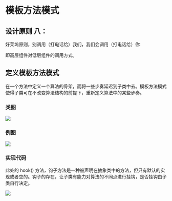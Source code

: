 # 模板方法模式

## 设计原则 八：
好莱坞原则，别调用（打电话给）我们，我们会调用（打电话给）你

即高层组件对低层组件的调用方式。

## 定义模板方法模式
在一个方法中定义一个算法的骨架，而将一些步奏延迟到子类中去。模板方法模式使得子类可在不改变算法结构的前提下，重新定义算法中的某些步奏。

### 类图
![](http://oov0wb0gl.bkt.clouddn.com/2017-06-06-14965920339459.jpg?imageMogr2/thumbnail/!50p/blur/1x0/quality/75|imageslim)


### 例图
![](http://oov0wb0gl.bkt.clouddn.com/2017-06-06-14965919685451.jpg?imageMogr2/thumbnail/!50p/blur/1x0/quality/75|imageslim)

### 实现代码
此处的 hook() 方法，钩子方法是一种被声明在抽象类中的方法，但只有默认的实现或者空的。钩子的存在，让子类有能力对算法的不同点进行挂钩，是否挂钩由子类自行决定。

![](http://oov0wb0gl.bkt.clouddn.com/2017-06-06-14965920976245.jpg?imageMogr2/thumbnail/!50p/blur/1x0/quality/75|imageslim)


